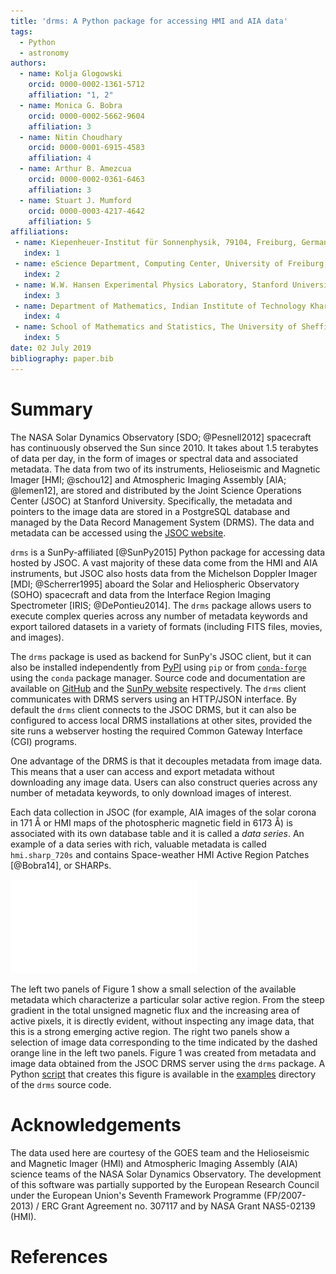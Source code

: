```yaml
---
title: 'drms: A Python package for accessing HMI and AIA data'
tags:
  - Python
  - astronomy
authors:
  - name: Kolja Glogowski
    orcid: 0000-0002-1361-5712
    affiliation: "1, 2"
  - name: Monica G. Bobra
    orcid: 0000-0002-5662-9604
    affiliation: 3
  - name: Nitin Choudhary
    orcid: 0000-0001-6915-4583
    affiliation: 4
  - name: Arthur B. Amezcua
    orcid: 0000-0002-0361-6463
    affiliation: 3
  - name: Stuart J. Mumford
    orcid: 0000-0003-4217-4642
    affiliation: 5
affiliations:
 - name: Kiepenheuer-Institut für Sonnenphysik, 79104, Freiburg, Germany
   index: 1
 - name: eScience Department, Computing Center, University of Freiburg, 79104, Freiburg, Germany
   index: 2
 - name: W.W. Hansen Experimental Physics Laboratory, Stanford University, Stanford, CA 94305, USA
   index: 3
 - name: Department of Mathematics, Indian Institute of Technology Kharagpur, Kharagpur, West Bengal 721302, India
   index: 4
 - name: School of Mathematics and Statistics, The University of Sheffield, Sheffield S3 7RH, UK
   index: 5
date: 02 July 2019
bibliography: paper.bib
---
```


# Summary

The NASA Solar Dynamics Observatory [SDO; @Pesnell2012] spacecraft has continuously observed the Sun since 2010. It takes about 1.5 terabytes of data per day, in the form of images or spectral data and associated metadata. The data from two of its instruments, Helioseismic and Magnetic Imager [HMI; @schou12] and Atmospheric Imaging Assembly [AIA; @lemen12], are stored and distributed by the Joint Science Operations Center (JSOC) at Stanford University. Specifically, the metadata and pointers to the image data are stored in a PostgreSQL database and managed by the Data Record Management System (DRMS). The data and metadata can be accessed using the [JSOC website](http://jsoc.stanford.edu/ajax/lookdata.html).

`drms` is a SunPy-affiliated [@SunPy2015] Python package for accessing data hosted by JSOC. A vast majority of these data come from the HMI and AIA instruments, but JSOC also hosts data from the Michelson Doppler Imager [MDI; @Scherrer1995] aboard the Solar and Heliospheric Observatory (SOHO) spacecraft and data from the Interface Region Imaging Spectrometer [IRIS; @DePontieu2014]. The `drms` package allows users to execute complex queries across any number of metadata keywords and export tailored datasets in a variety of formats (including FITS files, movies, and images).

The `drms` package is used as backend for SunPy's JSOC client, but it can also be installed independently from [PyPI](https://pypi.org/project/drms/) using `pip` or from [`conda-forge`](https://anaconda.org/conda-forge/drms) using the `conda` package manager. Source code and documentation are available on [GitHub](https://github.com/sunpy/drms) and the [SunPy website](https://docs.sunpy.org/projects/drms/en/latest) respectively. The `drms` client communicates with DRMS servers using an HTTP/JSON interface. By default the `drms` client connects to the JSOC DRMS, but it can also be configured to access local DRMS installations at other sites, provided the site runs a webserver hosting the required Common Gateway Interface (CGI) programs.

One advantage of the DRMS is that it decouples metadata from image data. This means that a user can access and export metadata without downloading any image data. Users can also construct queries across any number of metadata keywords, to only download images of interest.

Each data collection in JSOC (for example, AIA images of the solar corona in 171 Å or HMI maps of the photospheric magnetic field in 6173 Å) is associated with its own database table and it is called a *data series*. An example of a data series with rich, valuable metadata is called `hmi.sharp_720s` and contains Space-weather HMI Active Region Patches [@Bobra14], or SHARPs.

![Left: Total unsigned flux and mean current helicity of HMI Active Region Patch (HARP) Number 4315 during its disk passage; the dashed orange line marks the central meridian crossing of the active region. Right: Continuum intensity map and magnetic field map at the time of the central meridian crossing.](sharp.pdf)

The left two panels of Figure 1 show a small selection of the available metadata which characterize a particular solar active region. From the steep gradient in the total unsigned magnetic flux and the increasing area of active pixels, it is directly evident, without inspecting any image data, that this is a strong emerging active region. The right two panels show a selection of image data corresponding to the time indicated by the dashed orange line in the left two panels. Figure 1 was created from metadata and image data obtained from the JSOC DRMS server using the `drms` package. A Python [script](https://github.com/sunpy/drms/blob/main/examples/create_joss_figure.py) that creates this figure is available in the [examples](https://github.com/sunpy/drms/tree/main/examples) directory of the `drms` source code.


# Acknowledgements

The data used here are courtesy of the GOES team and the Helioseismic and Magnetic Imager (HMI) and Atmospheric Imaging Assembly (AIA) science teams of the NASA Solar Dynamics Observatory. The development of this software was partially supported by the European Research Council under the European Union's Seventh Framework Programme (FP/2007-2013) / ERC Grant Agreement no. 307117 and by NASA Grant NAS5-02139 (HMI).

# References
